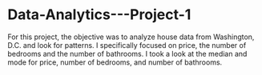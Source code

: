 # Data-Analytics---Project-1
For this project, the objective was to analyze house data from Washington, D.C. and look for patterns. I specifically focused on price, the number of bedrooms and the number of bathrooms. I took a look at the median and mode for price, number of bedrooms, and number of bathrooms.
